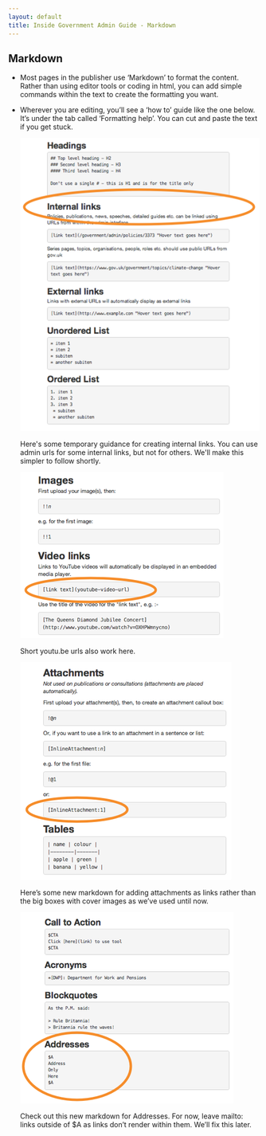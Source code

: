 ```yaml
---
layout: default
title: Inside Government Admin Guide - Markdown
---
```


## Markdown

*  Most pages in the publisher use ‘Markdown’ to format the content. Rather than using editor tools or coding in html, you can add simple commands within the text to create the formatting you want. 

*  Wherever you are editing, you’ll see a ‘how to’ guide like the one below. It’s under the tab called ‘Formatting help’. You can cut and paste the text if you get stuck.

   ![Markdown 1](markdown-1.png)
   
   Here's some temporary guidance for creating internal links. You can use admin urls for some internal links, but not for others. We'll make this simpler to follow shortly.
   
   ![Markdown 2](markdown-2.png)
   
   Short youtu.be urls also work here.  
      
   ![Markdown 3](markdown-3.png)
   
   Here’s some new markdown for adding attachments as links rather than the big boxes with cover images as we’ve used until now.
   
   ![Markdown 4](markdown-4.png)
   
   Check out this new markdown for Addresses. For now, leave mailto: links outside of $A as links don’t render within them. We’ll fix this later.
